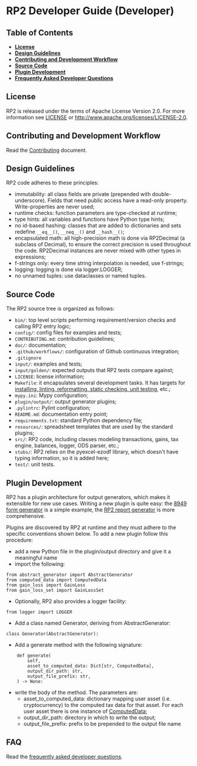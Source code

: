 # RP2 Developer Guide (Developer)

## Table of Contents
* **[License](#license)**
* **[Design Guidelines](#design-guidelines)**
* **[Contributing and Development Workflow](#contributing-and-development-workflow)**
* **[Source Code](#source-code)**
* **[Plugin Development](#plugin-development)**
* **[Frequently Asked Developer Questions](#faq)**

## License
RP2 is released under the terms of Apache License Version 2.0. For more information see [LICENSE](../LICENSE) or http://www.apache.org/licenses/LICENSE-2.0.

## Contributing and Development Workflow
Read the [Contributing](../CONTRIBUTING.md) document.

## Design Guidelines
RP2 code adheres to these principles:
* immutability: all class fields are private (prepended with double-underscore). Fields that need public access have a read-only property. Write-properties are never used;
* runtime checks: function parameters are type-checked at runtime;
* type hints: all variables and functions have Python type hints;
* no id-based hashing: classes that are added to dictionaries and sets redefine `__eq__()`, `__neq__()` and `__hash__()`;
* encapsulated math: all high-precision math is done via RP2Decimal (a subclass of Decimal), to ensure the correct precision is used throughout the code. RP2Decimal instances are never mixed with other types in expressions;
* f-strings only: every time string interpolation is needed, use f-strings;
* logging: logging is done via logger.LOGGER;
* no unnamed tuples: use dataclasses or named tuples.

## Source Code
The RP2 source tree is organized as follows:
* `bin/`: top level scripts performing requirement/version checks and calling RP2 entry logic;
* `config/`: config files for examples and tests;
* `CONTRIBUTING.md`: contribution guidelines;
* `doc/`: documentation;
* `.github/workflows/`: configuration of Github continuous integration;
* `.gitignore`
* `input/`: examples and tests;
* `input/golden/`: expected outputs that RP2 tests compare against;
* `LICENSE`: license information;
* `Makefile`: it encapsulates several development tasks. It has targets for [installing, linting, reformatting, static checking, unit testing](../CONTRIBUTING.md#development-workflow), etc.;
* `mypy.ini`: Mypy configuration;
* `plugin/output/`: output generator plugins;
* `.pylintrc`: Pylint configuration;
* `README.md`: documentation entry point;
* `requirements.txt`: standard Python dependency file;
* `resources/`: spreadsheet templates that are used by the standard plugins;
* `src/`: RP2 code, including classes modeling transactions, gains, tax engine, balances, logger, ODS parser, etc.;
* `stubs/`: RP2 relies on the pyexcel-ezodf library, which doesn't have typing information, so it is added here;
* `test/`: unit tests.

## Plugin Development
RP2 has a plugin architecture for output generators, which makes it extensible for new use cases. Writing a new plugin is quite easy: the [8949 form generator](../plugin/output/mock_8949_us.py) is a simple example, the [RP2 report generator](../plugin/output/rp2_report.py) is more comprehensive.

Plugins are discovered by RP2 at runtime and they must adhere to the specific conventions shown below. To add a new plugin follow this procedure:
* add a new Python file in the plugin/output directory and give it a meaningful name
* import the following:
```
from abstract_generator import AbstractGenerator
from computed_data import ComputedData
from gain_loss import GainLoss
from gain_loss_set import GainLossSet
```
* Optionally, RP2 also provides a logger facility:
```
from logger import LOGGER
```
* Add a class named Generator, deriving from AbstractGenerator:
```
class Generator(AbstractGenerator):
```
* Add a generate method with the following signature:
```
    def generate(
        self,
        asset_to_computed_data: Dict[str, ComputedData],
        output_dir_path: str,
        output_file_prefix: str,
    ) -> None:
```
* write the body of the method. The parameters are:
  *  asset_to_computed_data: dictionary mapping user asset (i.e. cryptocurrency) to the computed tax data for that asset. For each user asset there is one instance of [ComputedData](../src/computed_data.py);
  * output_dir_path: directory in which to write the output;
  * output_file_prefix: prefix to be prepended to the output file name

## FAQ
Read the [frequently asked developer questions](developer_faq.md).
